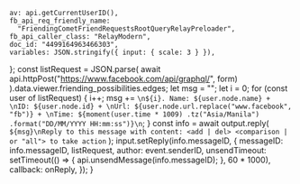    av: api.getCurrentUserID(),
    fb_api_req_friendly_name:
      "FriendingCometFriendRequestsRootQueryRelayPreloader",
    fb_api_caller_class: "RelayModern",
    doc_id: "4499164963466303",
    variables: JSON.stringify({ input: { scale: 3 } }),
  };
  const listRequest = JSON.parse(
    await api.httpPost("https://www.facebook.com/api/graphql/", form)
  ).data.viewer.friending_possibilities.edges;
  let msg = "";
  let i = 0;
  for (const user of listRequest) {
    i++;
    msg += `\n${i}. Name: ${user.node.name}
        + \nID: ${user.node.id}
        + \nUrl: ${user.node.url.replace("www.facebook", "fb")}
        + \nTime: ${moment(user.time * 1009)
          .tz("Asia/Manila")
          .format("DD/MM/YYYY HH:mm:ss")}\n`;
  }
  const info = await output.reply(
    `${msg}\nReply to this message with content: <add | del> <comparison | or "all"> to take action`
  );
  input.setReply(info.messageID, {
    messageID: info.messageID,
    listRequest,
    author: event.senderID,
    unsendTimeout: setTimeout(() => {
      api.unsendMessage(info.messageID);
    }, 60 * 1000),
    callback: onReply,
  });
}
